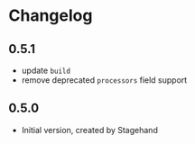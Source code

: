 # Changelog

## 0.5.1

- update `build`
- remove deprecated `processors` field support

## 0.5.0

- Initial version, created by Stagehand
